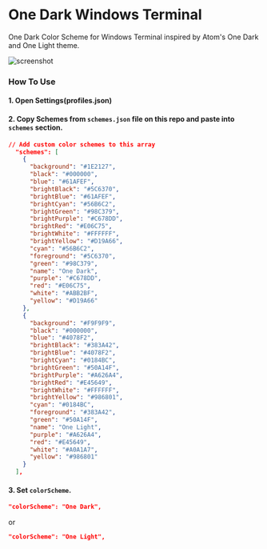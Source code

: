 # One Dark Windows Terminal
One Dark Color Scheme for Windows Terminal inspired by Atom's One Dark and One Light theme.

![screenshot](https://raw.githubusercontent.com/yosukes-dev/one-dark-windows-terminal/master/img/screenshot.png)

### How To Use
#### 1. Open Settings(profiles.json)
#### 2. Copy Schemes from `schemes.json` file on this repo and paste into `schemes` section.
```json
// Add custom color schemes to this array
  "schemes": [
    {
      "background": "#1E2127",
      "black": "#000000",
      "blue": "#61AFEF",
      "brightBlack": "#5C6370",
      "brightBlue": "#61AFEF",
      "brightCyan": "#56B6C2",
      "brightGreen": "#98C379",
      "brightPurple": "#C678DD",
      "brightRed": "#E06C75",
      "brightWhite": "#FFFFFF",
      "brightYellow": "#D19A66",
      "cyan": "#56B6C2",
      "foreground": "#5C6370",
      "green": "#98C379",
      "name": "One Dark",
      "purple": "#C678DD",
      "red": "#E06C75",
      "white": "#ABB2BF",
      "yellow": "#D19A66"
    },
    {
      "background": "#F9F9F9",
      "black": "#000000",
      "blue": "#4078F2",
      "brightBlack": "#383A42",
      "brightBlue": "#4078F2",
      "brightCyan": "#0184BC",
      "brightGreen": "#50A14F",
      "brightPurple": "#A626A4",
      "brightRed": "#E45649",
      "brightWhite": "#FFFFFF",
      "brightYellow": "#986801",
      "cyan": "#0184BC",
      "foreground": "#383A42",
      "green": "#50A14F",
      "name": "One Light",
      "purple": "#A626A4",
      "red": "#E45649",
      "white": "#A0A1A7",
      "yellow": "#986801"
    }
  ],
```
#### 3. Set `colorScheme`.
```json
"colorScheme": "One Dark",
```
or
```json
"colorScheme": "One Light",
```
